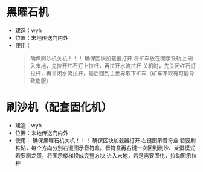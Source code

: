 # 黑曜石机
- 建造：wyh
- 位置：末地传送门内外
- 使用：
   > 确保刷沙机关机！！！
    确保区块加载器打开
    将矿车放在图示铁轨上
  进入末地，先拉开红石灯上拉杆，再拉开水流拉杆
  关机时，先关闭红石灯拉杆，再关闭水流拉杆，最后回到主世界取下矿车（矿车不取有可能导致崩服）

# 刷沙机（配套固化机）
- 建造：wyh
- 位置：末地传送门内外
- 使用：
    确保黑曜石机关机！！！
  确保区块加载器打开
  右键图示音符盒
      若要刷铁砧，每个方向分别右键图示音符盒。音符盒再右键一次回到刷沙、龙蛋模式
      若要刷龙蛋，将图示楼梯换成完整方块
  进入末地，若是需要固化，拉动图示拉杆

